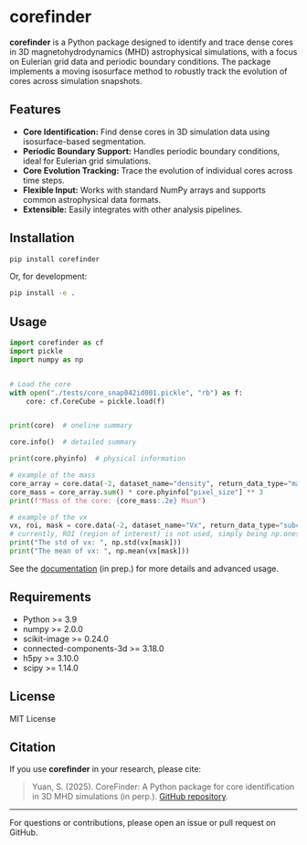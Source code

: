# corefinder

**corefinder** is a Python package designed to identify and trace dense cores in 3D magnetohydrodynamics (MHD) astrophysical simulations, with a focus on Eulerian grid data and periodic boundary conditions. The package implements a moving isosurface method to robustly track the evolution of cores across simulation snapshots.

## Features

- **Core Identification:** Find dense cores in 3D simulation data using isosurface-based segmentation.
- **Periodic Boundary Support:** Handles periodic boundary conditions, ideal for Eulerian grid simulations.
- **Core Evolution Tracking:** Trace the evolution of individual cores across time steps.
- **Flexible Input:** Works with standard NumPy arrays and supports common astrophysical data formats.
- **Extensible:** Easily integrates with other analysis pipelines.

## Installation

```sh
pip install corefinder
```

Or, for development:

```sh
pip install -e .
```

## Usage

```python
import corefinder as cf
import pickle
import numpy as np


# Load the core
with open("./tests/core_snap042id001.pickle", "rb") as f:
    core: cf.CoreCube = pickle.load(f)


print(core)  # oneline summary

core.info()  # detailed summary

print(core.phyinfo)  # physical information

# example of the mass
core_array = core.data(-2, dataset_name="density", return_data_type="masked")
core_mass = core_array.sum() * core.phyinfo["pixel_size"] ** 3
print(f"Mass of the core: {core_mass:.2e} Msun")

# example of the vx
vx, roi, mask = core.data(-2, dataset_name="Vx", return_data_type="subcube_roi_mask")
# currently, ROI (region of interest) is not used, simply being np.ones_like(data)
print("The std of vx: ", np.std(vx[mask]))
print("The mean of vx: ", np.mean(vx[mask]))

```

See the [documentation](https://github.com/yourusername/corefinder) (in prep.) for more details and advanced usage.

## Requirements

- Python >= 3.9
- numpy >= 2.0.0
- scikit-image >= 0.24.0
- connected-components-3d >= 3.18.0
- h5py >= 3.10.0
- scipy >= 1.14.0

## License

MIT License

## Citation

If you use **corefinder** in your research, please cite:

> Yuan, S. (2025). CoreFinder: A Python package for core identification in 3D MHD simulations (in perp.). [GitHub repository](https://github.com/S-Yuan137/CoreFinder).

---
For questions or contributions, please open an issue or pull request on GitHub.

